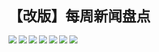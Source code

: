 # 【改版】每周新闻盘点

![](https://wvbarchive.s3-ap-northeast-1.amazonaws.com/4962031823/07e4de13c8fcc3ce62d986859b45d688d53f2064.jpg) ![](https://wvbarchive.s3-ap-northeast-1.amazonaws.com/4962031823/edbfb61273f082029c14de8942fbfbeda9641bf3.jpg) ![](https://wvbarchive.s3-ap-northeast-1.amazonaws.com/4962031823/fefd0c62f6246b6013f2fdc2e2f81a4c530fa2f9.jpg) ![](https://wvbarchive.s3-ap-northeast-1.amazonaws.com/4962031823/b7f7f68ea0ec08fa56f15c1150ee3d6d57fbda8c.jpg) ![](https://wvbarchive.s3-ap-northeast-1.amazonaws.com/4962031823/a00afe24bc315c604679245984b1cb134b547789.jpg) ![](https://wvbarchive.s3-ap-northeast-1.amazonaws.com/4962031823/23d305d1f703918fa4ef737c583d269758eec4bb.jpg) ![](https://wvbarchive.s3-ap-northeast-1.amazonaws.com/4962031823/dba428c3d5628535b88a9c9799ef76c6a6ef6317.jpg)

